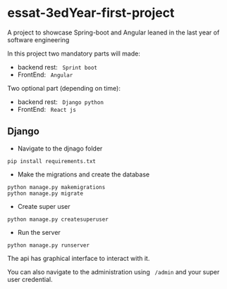 # essat-3edYear-first-project
A project to showcase Spring-boot and Angular leaned in the last year of software engineering

In this project two mandatory parts will made:
- backend rest: ` Sprint boot`
- FrontEnd: ` Angular`

Two optional part (depending on time):
- backend rest: ` Django python`
- FrontEnd: ` React js`

## Django
- Navigate to the djnago folder
``` 
pip install requirements.txt
```
- Make the migrations and create the database
``` 
python manage.py makemigrations
python manage.py migrate
```
- Create super user
``` 
python manage.py createsuperuser
```
- Run the server
``` 
python manage.py runserver
```
The api has graphical interface to interact with it. 

You can also navigate to the administration using ` /admin` and your super user credential.